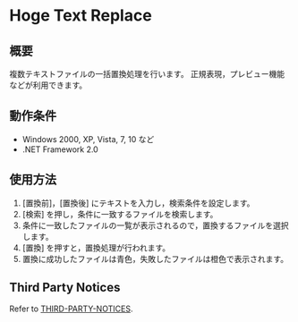 # Hoge Text Replace

## 概要

複数テキストファイルの一括置換処理を行います。
正規表現，プレビュー機能などが利用できます。

## 動作条件

* Windows 2000, XP, Vista, 7, 10 など
* .NET Framework 2.0

## 使用方法

1. [置換前]，[置換後] にテキストを入力し，検索条件を設定します。
2. [検索] を押し，条件に一致するファイルを検索します。
3. 条件に一致したファイルの一覧が表示されるので，置換するファイルを選択します。
4. [置換] を押すと，置換処理が行われます。
5. 置換に成功したファイルは青色，失敗したファイルは橙色で表示されます。

## Third Party Notices

Refer to [THIRD-PARTY-NOTICES](THIRD-PARTY-NOTICES).
